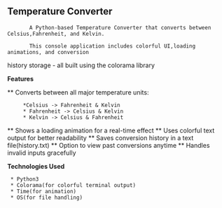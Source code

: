 ## Temperature Converter
   
           A Python-based Temperature Converter that converts between Celsius,Fahrenheit, and Kelvin.

           This console application includes colorful UI,loading animations, and conversion
history storage - all built using the colorama library

**Features**

  ** Converts between all major temperature units:
     
         *Celsius -> Fahrenheit & Kelvin
         * Fahrenheit -> Celsius & Kelvin
         * Kelvin -> Celsius & Fahrenheit
  ** Shows a loading animation for a real-time effect
  ** Uses colorful text output for better readability
  ** Saves conversion history in a text file(history.txt)
  ** Option to view past conversions anytime 
  ** Handles invalid inputs gracefully

**Technologies Used**

     * Python3
     * Colorama(for colorful terminal output)
     * Time(for animation)
     * OS(for file handling)


        